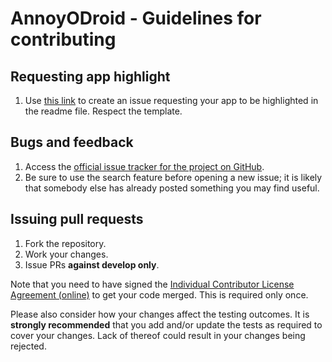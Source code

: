 AnnoyODroid - Guidelines for contributing
=========================================
Requesting app highlight
------------------------
1. Use [this link](https://github.com/Stoyicker/AnnoyODroid/issues/new?body=Please%20add%20the%20highlight-request%20label%20to%20this%20issue%20and%20assign%20it%20to%20Stoyicker.%0A%0ALink:%20{Link%20to%20(one%20of,%20in%20order%20of%20preference)%20Google%20Play,%20Amazon%20Appstore%20for%20Android,%20F-Droid,%20Aptoide,%20source%20code%3E}%20%0AImage:%20{Link%20to%20a%20512x512%20PNG%20image%20representing%20your%20app}&title=App%20highlight%20request:%20{your_app_name} "Request app highlight issue template") to create an issue requesting your
app to be highlighted in the readme file. Respect the template.

Bugs and feedback
-----------------
1. Access the [official issue tracker for the project on GitHub](https://github.com/Stoyicker/AnnoyODroid/issues "AnnoyODroid issues").
2. Be sure to use the search feature before opening a new issue; it is likely that somebody else has already posted something you may find useful.

Issuing pull requests
---------------------
1. Fork the repository.
2. Work your changes.
3. Issue PRs **against develop only**.

Note that you need to have signed the [Individual Contributor License Agreement (online)](https://docs.google.com/forms/d/1x9Dca8AKSxM4I_oZCLr3KJLfnfIJrZrBn17OvUcZjlQ/viewform "Individual Contributor License Agreement") to get your code merged. This is required only once.

Please also consider how your changes affect the testing outcomes. It is **strongly recommended** that you add and/or update the tests as required to cover your changes. Lack of thereof could result in your changes being rejected.  
